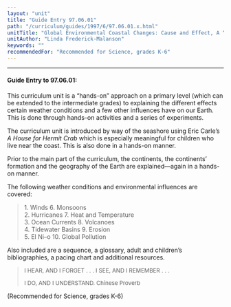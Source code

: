 ```yaml
---
layout: "unit"
title: "Guide Entry 97.06.01"
path: "/curriculum/guides/1997/6/97.06.01.x.html"
unitTitle: "Global Environmental Coastal Changes: Cause and Effect, A “hands-On” Approach, Primary Style"
unitAuthor: "Linda Frederick-Malanson"
keywords: ""
recommendedFor: "Recommended for Science, grades K-6"
---
```

<body>
<hr/>
<h4>
Guide Entry to 97.06.01:
</h4>
This curriculum unit is a “hands-on” approach on a primary level (which can be extended to the intermediate grades) to explaining the different effects certain weather conditions and a few other influences have on our Earth. This is done through hands-on activities and a series of experiments.
<p>
The curriculum unit is introduced by way of the seashore using Eric Carle’s
<i>
A House for Hermit Crab
</i>
which is especially meaningful for children who live near the coast. This is also done in a hands-on manner.
</p>
<p>
Prior to the main part of the curriculum, the continents, the continents’ formation and the geography of the Earth are explained—again in a hands-on manner.
</p>
<p>
The following weather conditions and environmental influences are covered:
</p>
<blockquote>
<dl>
<dt>
1. Winds           6. Monsoons
<dt>
2. Hurricanes           7. Heat and Temperature
<dt>
3. Ocean Currents           8. Volcanoes
<dt>
4. Tidewater Basins           9. Erosion
<dt>
5. El Ni–o           10. Global Pollution
</dt>
</dt>
</dt>
</dt>
</dt>
</dl>
</blockquote>
Also included are a sequence, a glossary, adult and children’s bibliographies, a pacing chart and additional resources.
<blockquote>
<font size="-1">
I HEAR, AND I FORGET . . . I SEE, AND I REMEMBER . . .
<p>
I DO, AND I UNDERSTAND. Chinese Proverb
</p>
</font>
</blockquote>
(Recommended for Science, grades K-6)
</body>